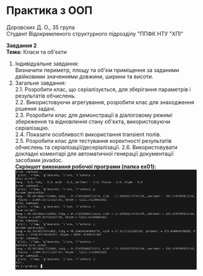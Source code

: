  # Практика з ООП
 Доровских Д. О., 35 група  
 Студент Відокремленого структурного підрозділу "ППФК НТУ "ХПІ"  
   
 **Завдання 2**  
 **Тема:** Класи та об'єкти  
1. Індивідуальне завдання:  
Визначити периметр, площу та об'єм приміщення за заданими двійковими значеннями довжини, ширини та висоти.  
2. Загальне завдання:  
    2.1. Розробити клас, що серіалізується, для зберігання параметрів і результатів обчислень.  
    2.2. Використовуючи агрегування, розробити клас для знаходження рішення задачі.  
    2.3. Розробити клас для демонстрації в діалоговому режимі збереження та відновлення стану об'єкта, використовуючи серіалізацію.  
    2.4. Показати особливості використання transient полів.  
    2.5. Розробити клас для тестування коректності результатів обчислень та серіалізації/десеріалізації.
    2.6. Використовувати докладні коментарі для автоматичної генерації документації засобами javadoc.  
**Скріншот виконання робочої програми (папка ex01):**  
![Image alt](PNG/PNG_Task02.png)
